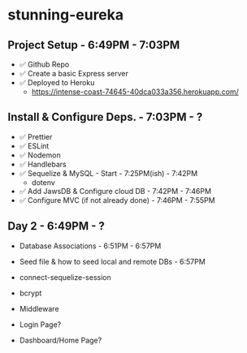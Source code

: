 # stunning-eureka

## Project Setup - 6:49PM - 7:03PM

- ✅ Github Repo
- ✅ Create a basic Express server
- ✅ Deployed to Heroku
  - https://intense-coast-74645-40dca033a356.herokuapp.com/

## Install & Configure Deps. - 7:03PM - ?

- ✅ Prettier
- ✅ ESLint
- ✅ Nodemon
- ✅ Handlebars
- ✅ Sequelize & MySQL - Start - 7:25PM(ish) - 7:42PM
  - dotenv
- ✅ Add JawsDB & Configure cloud DB - 7:42PM - 7:46PM
- ✅ Configure MVC (if not already done) - 7:46PM - 7:55PM

## Day 2 - 6:49PM - ?

- Database Associations - 6:51PM - 6:57PM
- Seed file & how to seed local and remote DBs - 6:57PM
- connect-sequelize-session
- bcrypt
- Middleware

- Login Page?
- Dashboard/Home Page?
